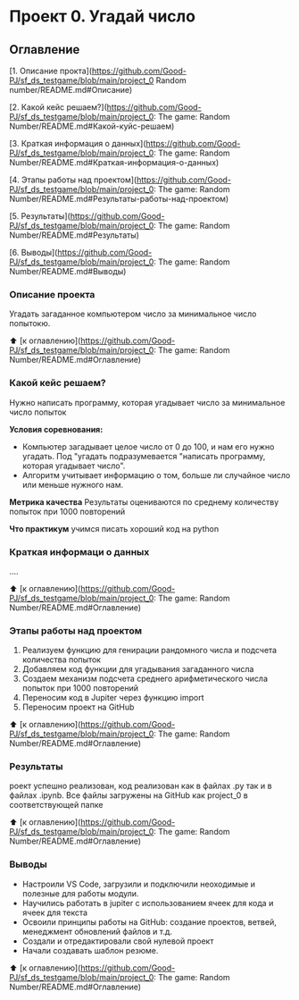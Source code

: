 # Проект 0. Угадай число

## Оглавление
[1. Описание прокта](https://github.com/Good-PJ/sf_ds_testgame/blob/main/project_0 Random number/README.md#Описание)

[2. Какой кейс решаем?](https://github.com/Good-PJ/sf_ds_testgame/blob/main/project_0: The game: Random Number/README.md#Какой-куйс-решаем)

[3. Краткая информация о данных](https://github.com/Good-PJ/sf_ds_testgame/blob/main/project_0: The game: Random Number/README.md#Краткая-информация-о-данных)

[4. Этапы работы над проектом](https://github.com/Good-PJ/sf_ds_testgame/blob/main/project_0: The game: Random Number/README.md#Результаты-работы-над-проектом)

[5. Результаты](https://github.com/Good-PJ/sf_ds_testgame/blob/main/project_0: The game: Random Number/README.md#Результаты)

[6. Выводы](https://github.com/Good-PJ/sf_ds_testgame/blob/main/project_0: The game: Random Number/README.md#Выводы)


### Описание проекта
Угадать загаданное компьютером число за минимальное число попытокю.

:arrow_up: [к оглавлению](https://github.com/Good-PJ/sf_ds_testgame/blob/main/project_0: The game: Random Number/README.md#Оглавление)


### Какой кейс решаем?
Нужно написать программу, которая угадывает число за минимальное число попыток

**Условия соревнования:**
- Компьютер загадывает целое число от 0 до 100, и нам его нужно угадать. Под "угадать подразумевается "написать программу, которая угадывает число".
- Алгоритм учитывает информацию о том, больше ли случайное число или меньше нужного нам.

**Метрика качества**
Результаты оцениваются по среднему количеству попыток при 1000 повторений

**Что практикум**
учимся писать хороший код на python


### Краткая информаци о данных
....

:arrow_up: [к оглавлению](https://github.com/Good-PJ/sf_ds_testgame/blob/main/project_0: The game: Random Number/README.md#Оглавление)


### Этапы работы над проектом

1. Реализуем функцию для генирации рандомного числа и подсчета количества попыток
2. Добавляем код функции для угадывания загаданного числа
3. Создаем механизм подсчета среднего арифметического числа попыток при 1000 повторений
4. Переносим код в Jupiter через функцию import
5. Переносим проект на GitHub

:arrow_up: [к оглавлению](https://github.com/Good-PJ/sf_ds_testgame/blob/main/project_0: The game: Random Number/README.md#Оглавление)



### Результаты

роект успешно реализован, код реализован как в файлах .py так и в файлах .ipynb. Все файлы загружены на GitHub как project_0 в соответствующей папке

:arrow_up: [к оглавлению](https://github.com/Good-PJ/sf_ds_testgame/blob/main/project_0: The game: Random Number/README.md#Оглавление)


### Выводы

- Настроили VS Code, загрузили и подключили неоходимые и полезные для работы модули.
- Научились работать в jupiter с использованием ячеек для кода и ячеек для текста
- Освоили принципы работы на GitHub: создание проектов, ветвей, менеджмент обновлений файлов и т.д.
- Создали и отредактировали свой нулевой проект
- Начали создавать шаблон резюме.

:arrow_up: [к оглавлению](https://github.com/Good-PJ/sf_ds_testgame/blob/main/project_0: The game: Random Number/README.md#Оглавление)
